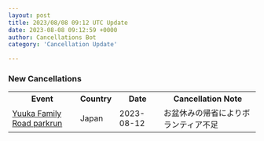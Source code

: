 ```yaml
---
layout: post
title: 2023/08/08 09:12 UTC Update
date: 2023-08-08 09:12:59 +0000
author: Cancellations Bot
category: 'Cancellation Update'

---
```


<h3>New Cancellations</h3>
<div class='hscrollable'>
<table style='width: 100%'>
    <tr>
        <th>Event</th>
        <th>Country</th>
        <th>Date</th>
        <th>Cancellation Note</th>
    </tr>
    <tr>
        <td><a href="https://www.parkrun.jp/yuukafamilyroad">Yuuka Family Road parkrun</a></td>
        <td>Japan</td>
        <td>2023-08-12</td>
        <td>お盆休みの帰省によりボランティア不足</td>
    </tr>
</table>
</div>
